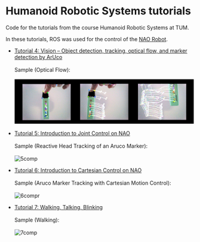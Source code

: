 # Humanoid Robotic Systems tutorials

Code for the tutorials from the course Humanoid Robotic Systems at TUM.

In these tutorials, ROS was used for the control of the [NAO Robot](https://www.softbankrobotics.com/emea/en/nao).

<!---- [Tutorial 3: Vision – Feature extraction](tutorial_3)-->
- [Tutorial 4: Vision – Object detection, tracking, optical flow, and marker detection by ArUco](tutorial_4)<br><br>Sample (Optical Flow):<br><br>![opt](tutorial_4/opticalFlow.png)

- [Tutorial 5: Introduction to Joint Control on NAO](tutorial_5)<br><br>Sample (Reactive Head Tracking of an Aruco Marker):<br><br>![5comp](https://user-images.githubusercontent.com/70666266/146788625-c5b8c025-5b1a-41ad-a841-56e018079954.gif)

- [Tutorial 6: Introduction to Cartesian Control on NAO](tutorial_6)<br><br>Sample (Aruco Marker Tracking with Cartesian Motion Control):<br><br>![6compr](https://user-images.githubusercontent.com/70666266/146788694-1f05d43d-4192-4b29-b1f5-3d72d658b594.gif)

- [Tutorial 7: Walking, Talking, Blinking](tutorial_7)<br><br>Sample (Walking):<br><br>![7comp](https://user-images.githubusercontent.com/70666266/146788710-42b956b5-f1ac-4215-ae4d-6c373c3cf5fa.gif)

